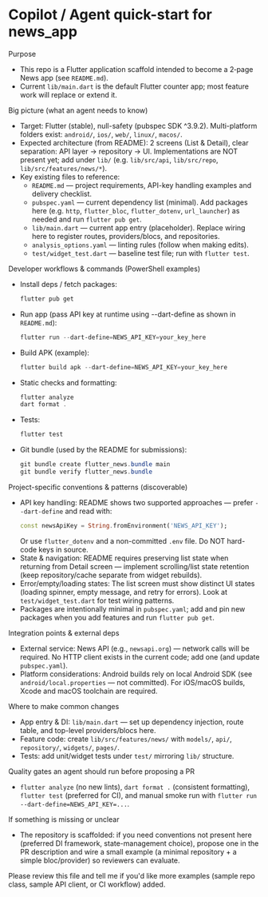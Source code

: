 <!--
Short, focused instructions to help AI coding agents be productive in this repo.
Do not add aspirational advice — only document patterns and commands visible in the tree.
-->
# Copilot / Agent quick-start for news_app

Purpose
- This repo is a Flutter application scaffold intended to become a 2‑page News app (see `README.md`).
- Current `lib/main.dart` is the default Flutter counter app; most feature work will replace or extend it.

Big picture (what an agent needs to know)
- Target: Flutter (stable), null-safety (pubspec SDK ^3.9.2). Multi-platform folders exist: `android/`, `ios/`, `web/`, `linux/`, `macos/`.
- Expected architecture (from README): 2 screens (List & Detail), clear separation: API layer -> repository -> UI. Implementations are NOT present yet; add under `lib/` (e.g. `lib/src/api`, `lib/src/repo`, `lib/src/features/news/*`).
- Key existing files to reference:
  - `README.md` — project requirements, API-key handling examples and delivery checklist.
  - `pubspec.yaml` — current dependency list (minimal). Add packages here (e.g. `http`, `flutter_bloc`, `flutter_dotenv`, `url_launcher`) as needed and run `flutter pub get`.
  - `lib/main.dart` — current app entry (placeholder). Replace wiring here to register routes, providers/blocs, and repositories.
  - `analysis_options.yaml` — linting rules (follow when making edits).
  - `test/widget_test.dart` — baseline test file; run with `flutter test`.

Developer workflows & commands (PowerShell examples)
- Install deps / fetch packages:
  ```powershell
  flutter pub get
  ```
- Run app (pass API key at runtime using --dart-define as shown in `README.md`):
  ```powershell
  flutter run --dart-define=NEWS_API_KEY=your_key_here
  ```
- Build APK (example):
  ```powershell
  flutter build apk --dart-define=NEWS_API_KEY=your_key_here
  ```
- Static checks and formatting:
  ```powershell
  flutter analyze
  dart format .
  ```
- Tests:
  ```powershell
  flutter test
  ```
- Git bundle (used by the README for submissions):
  ```powershell
  git bundle create flutter_news.bundle main
  git bundle verify flutter_news.bundle
  ```

Project-specific conventions & patterns (discoverable)
- API key handling: README shows two supported approaches — prefer `--dart-define` and read with:
  ```dart
  const newsApiKey = String.fromEnvironment('NEWS_API_KEY');
  ```
  Or use `flutter_dotenv` and a non-committed `.env` file. Do NOT hard-code keys in source.
- State & navigation: README requires preserving list state when returning from Detail screen — implement scrolling/list state retention (keep repository/cache separate from widget rebuilds).
- Error/empty/loading states: The list screen must show distinct UI states (loading spinner, empty message, and retry for errors). Look at `test/widget_test.dart` for test wiring patterns.
- Packages are intentionally minimal in `pubspec.yaml`; add and pin new packages when you add features and run `flutter pub get`.

Integration points & external deps
- External service: News API (e.g., `newsapi.org`) — network calls will be required. No HTTP client exists in the current code; add one (and update `pubspec.yaml`).
- Platform considerations: Android builds rely on local Android SDK (see `android/local.properties` — not committed). For iOS/macOS builds, Xcode and macOS toolchain are required.

Where to make common changes
- App entry & DI: `lib/main.dart` — set up dependency injection, route table, and top-level providers/blocs here.
- Feature code: create `lib/src/features/news/` with `models/`, `api/`, `repository/`, `widgets/`, `pages/`.
- Tests: add unit/widget tests under `test/` mirroring `lib/` structure.

Quality gates an agent should run before proposing a PR
- `flutter analyze` (no new lints), `dart format .` (consistent formatting), `flutter test` (preferred for CI), and manual smoke run with `flutter run --dart-define=NEWS_API_KEY=...`.

If something is missing or unclear
- The repository is scaffolded: if you need conventions not present here (preferred DI framework, state-management choice), propose one in the PR description and wire a small example (a minimal repository + a simple bloc/provider) so reviewers can evaluate.

Please review this file and tell me if you'd like more examples (sample repo class, sample API client, or CI workflow) added.
